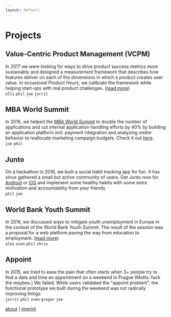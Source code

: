 ```yaml
---
layout: default
---
```


# [](#header-1)Projects


## [](#header-2)Value-Centric Product Management (VCPM)

In 2017 we were looking for ways to drive product success metrics more sustainably and designed a measurement framework that describes how features deliver on each of the dimensions in which a product creates user value. In occasional _Product Hours_, we calibrate the framework while helping start-ups with real product challenges. ([read more](http://vcpm.org/))  
`olli` `phil` `joe` `jorrit`

## [](#header-2)MBA World Summit

In 2016, we helped the [MBA World Summit](http://mbaworldsummit.com/) to double the number of applications and cut internal application handling efforts by 40% by building an application platform incl. payment integration and analyzing visitor behavior to reallocate marketing campaign budgets. Check it out [here](http://admissions.mbaworldsummit.com/).  
`joe` `phil` 


## [](#header-2)Junto

On a hackathon in 2016, we built a social habit tracking app for fun. It has since gathered a small but active community of users. Get Junto now for [Android](https://play.google.com/store/apps/details?id=io.pallab.junto) or [iOS](https://itunes.apple.com/us/app/junto-mutual-improvement/id1326121611?mt=8) and implement some healthy habits with some extra motivation and accountability from your friends.  
`phil` `joe` 

## [](#header-2)World Bank Youth Summit

In 2016, we discussed ways to mitigate youth unemployment in Europe in the context of the World Bank Youth Summit. The result of the session was a proposal for a web platform paving the way from education to employment. ([read more](https://slack-files.com/T04HW89Q0-F2JBVQZ5F-b25d555850))  
`alex` `sven` `phil` `chris` 


## [](#header-2)Appoint

In 2015, we tried to ease the pain that often starts when 3+ people try to find a date and time an appointment on a weekend in Prague (Motto: fuck the maybes.) We failed. While users validated the "appoint problem", the functional prototype we built during the weekend was not radically improving things.  
`jorrit` `phil` `sven` `gregor` `joe`



[about](about) | [imprint](about)
